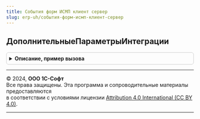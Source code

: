```yaml
---
title: События форм ИСМП клиент сервер
slug: erp-uh/события-форм-исмп-клиент-сервер
---
```



## ДополнительныеПараметрыИнтеграции
<details style="margin: 1em 0; padding: 0.5em; border: 1px solid #ccc; border-radius: 6px;">

<summary style="font-weight: bold; cursor: pointer;">Описание, пример вызова</summary>

```bsl

// Получает структуру дополнительных параметров интеграции, хранящиеся на форме.
//
// Параметры:
// 	Форма - ФормаКлиентскогоПриложения - Форма для полученя параметров.
// 	СоздаватьПриОтстутствии - Булево   - Признак инициализации стурктуры дополнительных параметров.
// Возвращаемое значение:
// 	Неопределено, Структура - Дополнительные параметры.
Функция ДополнительныеПараметрыИнтеграции(Форма, СоздаватьПриОтстутствии = Ложь) Экспорт
```

Пример вызова
```bsl
Результат = СобытияФормИСМПКлиентСервер.ДополнительныеПараметрыИнтеграции(Форма, СоздаватьПриОтстутствии);
```
</details>

---

© 2024, **ООО 1С-Софт**  
Все права защищены. Эта программа и сопроводительные материалы предоставляются  
в соответствии с условиями лицензии [Attribution 4.0 International (CC BY 4.0)](https://creativecommons.org/licenses/by/4.0/legalcode).

---
